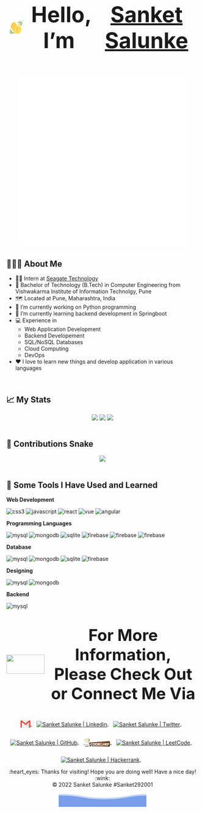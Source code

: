 <!-- Title Section -->
# <p align="center" style="font-size:2em;display:flex; align-items:center; justify-content:center; margin-top:8px"> <img src="https://raw.githubusercontent.com/sanket292001/sanket292001/main/gif/wave.gif" height="50" width="50" style="margin-right:8px"></img> Hello, I’m&nbsp; <a href="https://github.com/sanket292001">Sanket Salunke</a></p>

<!-- Profile -->
<div align="center">
<img src="https://raw.githubusercontent.com/sanket292001/sanket292001/main/gif/coding_person.gif" width="450"></img>
</div>

<!-- About Me -->
## 👨🏻‍💻 About Me
<div>
  
- 👨‍💼 Intern at [Seagate Technology](https://www.seagate.com/in/en/)
- 📄 Bachelor of Technology (B.Tech) in Computer Engineering from Vishwakarma Institute of Information Technolgy, Pune
- 🗺️ Located at Pune, Maharashtra, India
- 🔭 I’m currently working on Python programming
- 🌱 I’m currently learning backend development in Springboot
- 💻 Experience in
  - Web Application Development
  - Backend Developement
  - SQL/NoSQL Databases
  - Cloud Computing
  - DevOps
- ❤️ I love to learn new things and develop application in various languages

</div>

<br />


<!-- Stats -->
## 📈 My Stats

<div align="center">
  <img height="180em" src="https://github-readme-stats.vercel.app/api?username=sanket292001&count_private=true"></img>
  <img height="180em" src="https://github-readme-stats.vercel.app/api/top-langs/?username=sanket292001&layout=compact"></img>
  <img height="180em" src="http://github-readme-streak-stats.herokuapp.com?user=sanket292001"></img>
</div>

<br />

<!-- Contribitions Snake -->
## 🐍&nbsp;Contributions Snake

<div align="center">
  <img height="180em" src="https://github.com/thepiyushmalhotra/thepiyushmalhotra/blob/output/github-contribution-grid-snake.svg"></img>
</div>

<br />

<!-- Tech Stack -->
## 🚀&nbsp;Some Tools I Have Used and Learned

<div>

**Web Development**
<p align="left">
  <img src="https://cdn.jsdelivr.net/gh/devicons/devicon/icons/css3/css3-original.svg" alt="css3" width="65" height="65"/>
  <img src="https://cdn.jsdelivr.net/gh/devicons/devicon/icons/javascript/javascript-original.svg"  alt="javascript" width="65" height="65"/>
  <img src="https://cdn.jsdelivr.net/gh/devicons/devicon/icons/react/react-original.svg"  alt="react" width="65" height="65"/>
  <img src="https://cdn.jsdelivr.net/gh/devicons/devicon/icons/vuejs/vuejs-original.svg" alt="vue" width="65" height="65"/>
  <img src="https://cdn.jsdelivr.net/gh/devicons/devicon/icons/angularjs/angularjs-original.svg" alt="angular" width="65" height="65"/>
</p>

**Programming Languages**
<p align="left">
  <img src="https://cdn.jsdelivr.net/gh/devicons/devicon/icons/c/c-original.svg" alt="mysql" width="65" height="65"/>  
  <img src="https://cdn.jsdelivr.net/gh/devicons/devicon/icons/cplusplus/cplusplus-original.svg" alt="mongodb" width="65" height="65"/>
  <img src="https://cdn.jsdelivr.net/gh/devicons/devicon/icons/java/java-original.svg"  alt="sqlite" width="65" height="65"/>
  <img src="https://cdn.jsdelivr.net/gh/devicons/devicon/icons/javascript/javascript-plain.svg"  alt="firebase" width="65" height="65"/>
  <img src="https://cdn.jsdelivr.net/gh/devicons/devicon/icons/typescript/typescript-plain.svg"  alt="firebase" width="65" height="65"/>
  <img src="https://cdn.jsdelivr.net/gh/devicons/devicon/icons/python/python-plain.svg"  alt="firebase" width="65" height="65"/>
</p>


**Database**
<p align="left">
  <img src="https://cdn.jsdelivr.net/gh/devicons/devicon/icons/mysql/mysql-original.svg" alt="mysql" width="65" height="65"/>  
  <img src="https://cdn.jsdelivr.net/gh/devicons/devicon/icons/mongodb/mongodb-original.svg" alt="mongodb" width="65" height="65"/>
  <img src="https://cdn.jsdelivr.net/gh/devicons/devicon/icons/sqlite/sqlite-original.svg"  alt="sqlite" width="65" height="65"/>
  <img src="https://cdn.jsdelivr.net/gh/devicons/devicon/icons/firebase/firebase-plain.svg"  alt="firebase" width="65" height="65"/>
</p>

**Designing**
<p align="left">
  <img src="https://cdn.jsdelivr.net/gh/devicons/devicon/icons/figma/figma-original.svg" alt="mysql" width="65" height="65"/>  
  <img src="https://cdn.jsdelivr.net/gh/devicons/devicon/icons/xd/xd-plain.svg" alt="mongodb" width="65" height="65"/>
</p>

**Backend**
<p align="left">
  <img src="https://cdn.jsdelivr.net/gh/devicons/devicon/icons/express/express-original.svg" alt="mysql" width="65" height="65"/>  
</p>
    
</div>

<!-- Contact Me -->
## <p align="center" style="font-size:2em;display:flex; align-items:center; justify-content:center;"> <img src="https://raw.githubusercontent.com/ShahriarShafin/ShahriarShafin/main/Assets/handshake.gif" height="50" width="100" style="margin-right:8px"></img> For More Information, Please Check Out or Connect Me Via</p>

<p align="center">

  <a href="mailto:salunkess2001@gmail.com" target="_blank">
    <img align="center" alt="Sanket Salunke | Gmail" width="26px" src="https://github.com/SatYu26/SatYu26/blob/master/Assets/Gmail.svg" />
  </a> &nbsp;&nbsp;
  
  <a href="https://www.linkedin.com/in/sanket292001" target="_blank">
    <img align="center" alt="Sanket Salunke | Linkedin" width="24px" src="https://cdn.jsdelivr.net/gh/devicons/devicon/icons/linkedin/linkedin-original.svg" />
  </a> &nbsp;&nbsp;
  
  <a href="https://twitter.com/Sanket292001" target="_blank">
    <img align="center" alt="Sanket Salunke | Twitter" width="24px"src="https://cdn.jsdelivr.net/gh/devicons/devicon/icons/twitter/twitter-original.svg" />
  </a> &nbsp;&nbsp;
  
  <a href="https://github.com/sanket292001" target="_blank">
    <img align="center" alt="Sanket Salunke | GitHub" width="24px" src="https://cdn.jsdelivr.net/gh/devicons/devicon/icons/github/github-original.svg" />
  </a> &nbsp;&nbsp;
  
  <a href="https://www.codechef.com/users/sanket292001" target="_blank">
    <img align="center" alt="Sanket Salunke | Codechef" width="70px" src="https://raw.githubusercontent.com/github/explore/c432a21abaa4326f9e64194b3a0a7224b4069ace/topics/codechef/codechef.png" />
  </a> &nbsp;&nbsp;

<a href="https://leetcode.com/salunkess2001" target="_blank">
    <img align="center" alt="Sanket Salunke | LeetCode" width="24px" src="https://leetcode.com/_next/static/images/logo-dark-c96c407d175e36c81e236fcfdd682a0b.png" />
  </a> &nbsp;&nbsp;
  
  <a href="https://www.hackerrank.com/Sanket292001" target="_blank">
    <img align="center" alt="Sanket Salunke | Hackerrank" width="35px" src="https://upload.wikimedia.org/wikipedia/commons/thumb/6/65/HackerRank_logo.png/600px-HackerRank_logo.png?20180109055843" />
  </a> &nbsp;&nbsp;

<p> 

<div align="center">
  :heart_eyes: Thanks for visiting! Hope you are doing well! Have a nice day! :wink: <br/>
  &copy; 2022 Sanket Salunke #Sanket292001
</div>

<div align="center">
<img src="https://raw.githubusercontent.com/sanket292001/sanket292001/main/images/bottom_waves.svg"></img>
</div>
